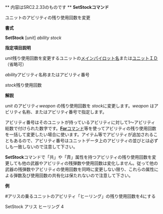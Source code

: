 ** 内容はSRC2.2.33のものです **
**SetStockコマンド**

ユニットのアビリティの残り使用回数を変更

**書式**

**SetStock** [*unit*] *ability stock*

**指定項目説明**

*unit*残り使用回数を変更するユニットの[メインパイロット名](メインパイロット名.md)または[ユニットＩＤ](ユニットＩＤ.md)（省略可）

*ability*アビリティ名称またはアビリティ番号

*stock*残り使用回数

**解説**

*unit* のアビリティ*weapon* の残り使用回数を *stock*に変更します。*weapon* はアビリティ名称、またはアビリティ番号で指定します。

アビリティ番号はそのユニットが持っているアビリティに対して1～アビリティ総数で付けられた数字です。[**For**コマンド](Forコマンド.md)等を使ってアビリティの残り使用回数を一括して変更したい場合に使います。アイテム等でアビリティが追加されることもあるので、アビリティ番号はユニットデータ上のアビリティの並びとは必ずしも一致しないので注意して下さい。

**SetStock**コマンドで「共」や「斉」属性を持つアビリティの残り使用回数を変更しても他の武器やアビリティの残弾数や使用回数は変化しません。従って他の武器の残弾数やアビリティの使用回数を同時に変更しない限り、これらの属性による弾数及び使用回数の共有化は保たれないので注意して下さい。

**例**

#アリスの乗るユニットのアビリティ「ヒーリング」の残り使用回数を4にする

SetStock アリス ヒーリング 4
